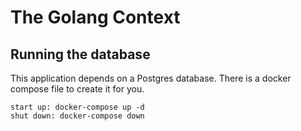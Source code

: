 # The Golang Context


## Running the database
This application depends on a Postgres database. 
There is a docker compose file to create it for you.

```
start up: docker-compose up -d
shut down: docker-compose down
```